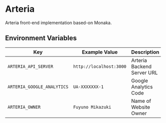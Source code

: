 # Arteria

Arteria front-end implementation based-on Monaka.

## Environment Variables

| Key                        | Example Value           | Description                |
| -------------------------- | ----------------------- | -------------------------- |
| `ARTERIA_API_SERVER`       | `http://localhost:3000` | Arteria Backend Server URL |
| `ARTERIA_GOOGLE_ANALYTICS` | `UA-XXXXXXX-1`          | Google Analytics Code      |
| `ARTERIA_OWNER`            | `Fuyuno Mikazuki`       | Name of Website Owner      |
